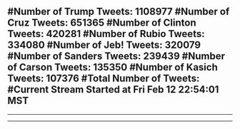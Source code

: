 #Number of Trump Tweets: 1108977
#Number of Cruz Tweets: 651365
#Number of Clinton Tweets: 420281
#Number of Rubio Tweets: 334080
#Number of Jeb! Tweets: 320079
#Number of Sanders Tweets: 239439
#Number of Carson Tweets: 135350
#Number of Kasich Tweets: 107376
#Total Number of Tweets:  
#Current Stream Started at Fri Feb 12 22:54:01 MST
---
---
---
